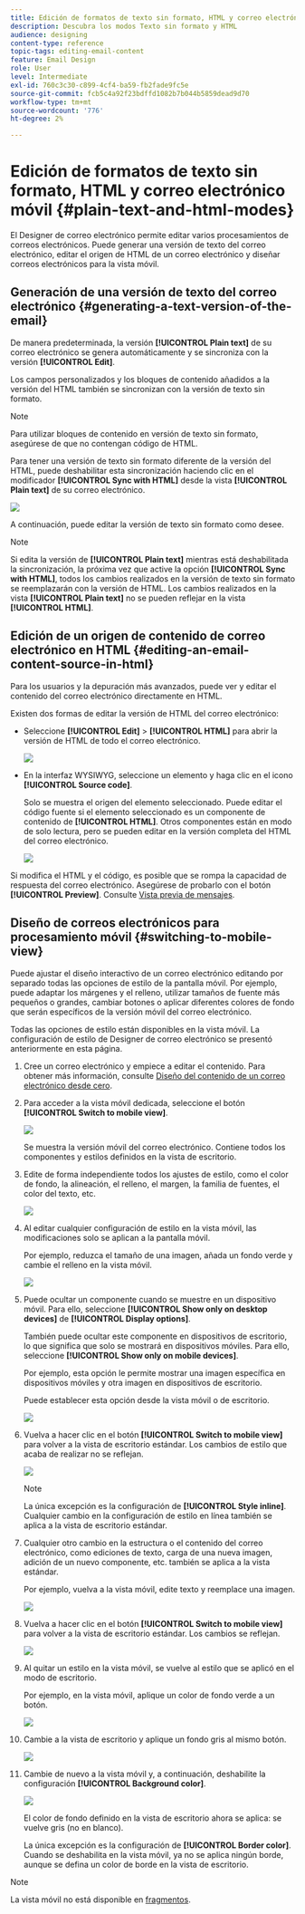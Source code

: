 ```yaml
---
title: Edición de formatos de texto sin formato, HTML y correo electrónico móvil
description: Descubra los modos Texto sin formato y HTML
audience: designing
content-type: reference
topic-tags: editing-email-content
feature: Email Design
role: User
level: Intermediate
exl-id: 760c3c30-c899-4cf4-ba59-fb2fade9fc5e
source-git-commit: fcb5c4a92f23bdffd1082b7b044b5859dead9d70
workflow-type: tm+mt
source-wordcount: '776'
ht-degree: 2%

---
```


# Edición de formatos de texto sin formato, HTML y correo electrónico móvil {#plain-text-and-html-modes}

El Designer de correo electrónico permite editar varios procesamientos de correos electrónicos. Puede generar una versión de texto del correo electrónico, editar el origen de HTML de un correo electrónico y diseñar correos electrónicos para la vista móvil.

## Generación de una versión de texto del correo electrónico {#generating-a-text-version-of-the-email}

De manera predeterminada, la versión **[!UICONTROL Plain text]** de su correo electrónico se genera automáticamente y se sincroniza con la versión **[!UICONTROL Edit]**.

Los campos personalizados y los bloques de contenido añadidos a la versión del HTML también se sincronizan con la versión de texto sin formato.

>[!NOTE]
>
>Para utilizar bloques de contenido en versión de texto sin formato, asegúrese de que no contengan código de HTML.

Para tener una versión de texto sin formato diferente de la versión del HTML, puede deshabilitar esta sincronización haciendo clic en el modificador **[!UICONTROL Sync with HTML]** desde la vista **[!UICONTROL Plain text]** de su correo electrónico.

![](assets/email_designer_textversion.png)

A continuación, puede editar la versión de texto sin formato como desee.

>[!NOTE]
>
>Si edita la versión de **[!UICONTROL Plain text]** mientras está deshabilitada la sincronización, la próxima vez que active la opción **[!UICONTROL Sync with HTML]**, todos los cambios realizados en la versión de texto sin formato se reemplazarán con la versión de HTML. Los cambios realizados en la vista **[!UICONTROL Plain text]** no se pueden reflejar en la vista **[!UICONTROL HTML]**.

## Edición de un origen de contenido de correo electrónico en HTML {#editing-an-email-content-source-in-html}

Para los usuarios y la depuración más avanzados, puede ver y editar el contenido del correo electrónico directamente en HTML.

Existen dos formas de editar la versión de HTML del correo electrónico:

* Seleccione **[!UICONTROL Edit]** > **[!UICONTROL HTML]** para abrir la versión de HTML de todo el correo electrónico.

  ![](assets/email_designer_html1.png)

* En la interfaz WYSIWYG, seleccione un elemento y haga clic en el icono **[!UICONTROL Source code]**.

  Solo se muestra el origen del elemento seleccionado. Puede editar el código fuente si el elemento seleccionado es un componente de contenido de **[!UICONTROL HTML]**. Otros componentes están en modo de solo lectura, pero se pueden editar en la versión completa del HTML del correo electrónico.

  ![](assets/email_designer_html2.png)

Si modifica el HTML y el código, es posible que se rompa la capacidad de respuesta del correo electrónico. Asegúrese de probarlo con el botón **[!UICONTROL Preview]**. Consulte [Vista previa de mensajes](../../sending/using/previewing-messages.md).

## Diseño de correos electrónicos para procesamiento móvil {#switching-to-mobile-view}

Puede ajustar el diseño interactivo de un correo electrónico editando por separado todas las opciones de estilo de la pantalla móvil. Por ejemplo, puede adaptar los márgenes y el relleno, utilizar tamaños de fuente más pequeños o grandes, cambiar botones o aplicar diferentes colores de fondo que serán específicos de la versión móvil del correo electrónico.

Todas las opciones de estilo están disponibles en la vista móvil. La configuración de estilo de Designer de correo electrónico se presentó anteriormente en esta página.

1. Cree un correo electrónico y empiece a editar el contenido. Para obtener más información, consulte [Diseño del contenido de un correo electrónico desde cero](../../designing/using/designing-from-scratch.md#designing-an-email-content-from-scratch).
1. Para acceder a la vista móvil dedicada, seleccione el botón **[!UICONTROL Switch to mobile view]**.

   ![](assets/email_designer_mobile_view_switch.png)

   Se muestra la versión móvil del correo electrónico. Contiene todos los componentes y estilos definidos en la vista de escritorio.

1. Edite de forma independiente todos los ajustes de estilo, como el color de fondo, la alineación, el relleno, el margen, la familia de fuentes, el color del texto, etc.

   ![](assets/email_designer_mobile_view.png)

1. Al editar cualquier configuración de estilo en la vista móvil, las modificaciones solo se aplican a la pantalla móvil.

   Por ejemplo, reduzca el tamaño de una imagen, añada un fondo verde y cambie el relleno en la vista móvil.

   ![](assets/email_designer_mobile_view_change.png)

1. Puede ocultar un componente cuando se muestre en un dispositivo móvil. Para ello, seleccione **[!UICONTROL Show only on desktop devices]** de **[!UICONTROL Display options]**.

   También puede ocultar este componente en dispositivos de escritorio, lo que significa que solo se mostrará en dispositivos móviles. Para ello, seleccione **[!UICONTROL Show only on mobile devices]**.

   Por ejemplo, esta opción le permite mostrar una imagen específica en dispositivos móviles y otra imagen en dispositivos de escritorio.

   Puede establecer esta opción desde la vista móvil o de escritorio.

   ![](assets/email_designer_mobile_hide.png)

1. Vuelva a hacer clic en el botón **[!UICONTROL Switch to mobile view]** para volver a la vista de escritorio estándar. Los cambios de estilo que acaba de realizar no se reflejan.

   ![](assets/email_designer_mobile_view_desktop_no-change.png)

   >[!NOTE]
   >
   >La única excepción es la configuración de **[!UICONTROL Style inline]**. Cualquier cambio en la configuración de estilo en línea también se aplica a la vista de escritorio estándar.

1. Cualquier otro cambio en la estructura o el contenido del correo electrónico, como ediciones de texto, carga de una nueva imagen, adición de un nuevo componente, etc. también se aplica a la vista estándar.

   Por ejemplo, vuelva a la vista móvil, edite texto y reemplace una imagen.

   ![](assets/email_designer_mobile_view_change_content.png)

1. Vuelva a hacer clic en el botón **[!UICONTROL Switch to mobile view]** para volver a la vista de escritorio estándar. Los cambios se reflejan.

   ![](assets/email_designer_mobile_view_desktop_content-change.png)

1. Al quitar un estilo en la vista móvil, se vuelve al estilo que se aplicó en el modo de escritorio.

   Por ejemplo, en la vista móvil, aplique un color de fondo verde a un botón.

   ![](assets/email_designer_mobile_view_background_mobile.png)

1. Cambie a la vista de escritorio y aplique un fondo gris al mismo botón.

   ![](assets/email_designer_mobile_view_background_desktop.png)

1. Cambie de nuevo a la vista móvil y, a continuación, deshabilite la configuración **[!UICONTROL Background color]**.

   ![](assets/email_designer_mobile_view_background_mobile_disabled.png)

   El color de fondo definido en la vista de escritorio ahora se aplica: se vuelve gris (no en blanco).

   La única excepción es la configuración de **[!UICONTROL Border color]**. Cuando se deshabilita en la vista móvil, ya no se aplica ningún borde, aunque se defina un color de borde en la vista de escritorio.

>[!NOTE]
>
>La vista móvil no está disponible en [fragmentos](../../designing/using/using-reusable-content.md#about-fragments).
